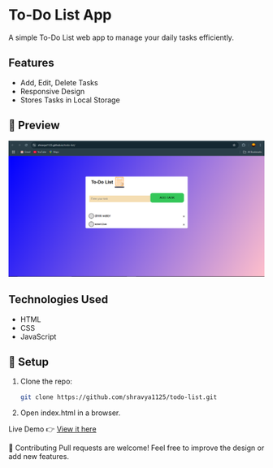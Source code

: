 #  To-Do List App

A simple To-Do List web app to manage your daily tasks efficiently.

## Features
- Add, Edit, Delete Tasks
- Responsive Design
- Stores Tasks in Local Storage

## 📸 Preview
![Todo App](assets/todo-preview.png)

## Technologies Used
- HTML
- CSS
- JavaScript

## 📂 Setup
1. Clone the repo:
   ```bash
   git clone https://github.com/shravya1125/todo-list.git

2. Open index.html in a browser.

Live Demo 
👉 [View it here](https://shravya1125.github.io/todo-list/)


🤝 Contributing
Pull requests are welcome! Feel free to improve the design or add new features.
